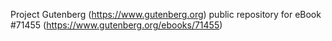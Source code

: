 Project Gutenberg (https://www.gutenberg.org) public repository
for eBook #71455 (https://www.gutenberg.org/ebooks/71455)

